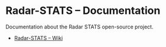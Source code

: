 # Radar-STATS – Documentation

Documentation about the Radar STATS open-source project.

- [Radar-STATS – Wiki](https://github.com/Radar-STATS/Radar-STATS-Documentation/wiki)
